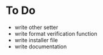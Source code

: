 # To Do
* write other setter
* write format verification function
* write installer file
* write documentation
